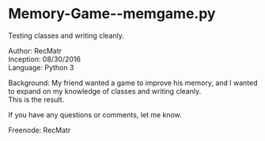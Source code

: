 # Memory-Game--memgame.py
Testing classes and writing cleanly.

Author: RecMatr<br>
Inception: 08/30/2016<br>
Language: Python 3<br>

Background:
My friend wanted a game to improve his memory, and I wanted to expand on my knowledge of classes and writing cleanly.<br>
This is the result.

If you have any questions or comments, let me know.

Freenode: RecMatr

</html>
